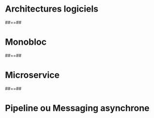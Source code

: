 <!-- .slide: class="transition" -->

# Architectures logiciels

##==##

<!-- .slide: -->

# Monobloc

##==##

<!-- .slide: -->

# Microservice

##==##

<!-- .slide: -->

# Pipeline ou Messaging asynchrone
